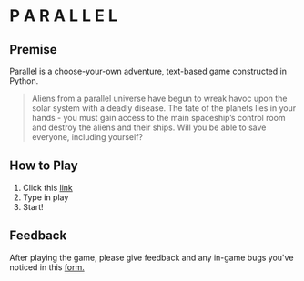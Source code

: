 # P A R A L L E L

## Premise
Parallel is a choose-your-own adventure, text-based game constructed in Python.

> Aliens from a parallel universe have begun to wreak havoc upon the solar system with a deadly disease. The fate of the planets lies in your hands - you must gain access to the main spaceship’s control room and destroy the aliens and their ships. Will you be able to save everyone, including yourself?

## How to Play 
1. Click this [link](my_game.exe)
2. Type in play
3. Start!

## Feedback

After playing the game, please give feedback and any in-game bugs you've noticed in this [form.](https://docs.google.com/forms/d/e/1FAIpQLSd1743oYMDU6incFcGABb1w27Y9s8BKCpmLdpy4KejHZPCCow/viewform?usp=sf_link)
